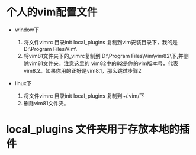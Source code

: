 # 个人的vim配置文件
- window下
    1. 将文件vimrc 目录init local_plugins 复制到vim安装目录下，我的是 D:\Program Files\Vim\
    2. 将vim81文件夹下的_vimrc复制到 D:\Program Files\Vim\vim82\下,并删除vim81文件夹。注意这里的
        vim82中的82是你的vim版本号，代表vim8.2。如果你用的正好是vim8.1，那么跳过步骤2

- linux下
    1. 将文件vimrc 目录init local_plugins 复制到~/.vim/下
    2. 删除vim81文件夹。
# local_plugins 文件夹用于存放本地的插件

